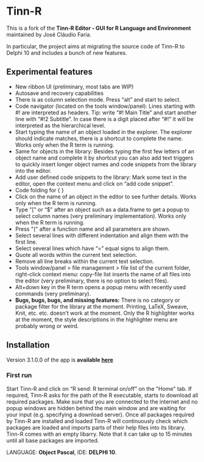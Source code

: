 # Tinn-R

This is a fork of the **Tinn-R Editor - GUI for R Language and Environment** maintained by José Cláudio Faria.

In particular, the project aims at migrating the source code of Tinn-R to Delphi 10 and includes a bunch of new features.
## Experimental features
- New ribbon UI (preliminary, most tabs are WIP) 
- Autosave and recovery capabilities
- There is as column selection mode. Press “alt” and start to select.
-  Code navigator (located on the tools window/panel): Lines starting with #! are interpreted as headers. Tip: write “#! Main Title” and start another line with “#!2 Subtitle”. In case there is a digit placed after “#!” it will be interpreted as the hierarchical level. 
- Start typing the name of an object loaded in the explorer. The explorer should indicate matches, there is a shortcut to complete the name. Works only when the R term is running.
- Same for objects in the library: Besides typing the first few letters of an object name and complete it by shortcut you can also add text triggers to quickly insert longer object names and code snippets from the library into the editor.
- Add user defined code snippets to the library: Mark some text in the editor, open the context menu and click on “add code snippet”.
- Code folding for { }
- Click on the name of an object in the editor to see further details. Works only when the R term is running.
- Type "[" or “$” after an object such as a data.frame to get a popup to select column names (very preliminary implementation). Works only when the R term is running.
- Press "(" after a function name and all parameters are shown.
- Select several lines with different indentation and align them with the first line.
- Select several lines which have  “=” equal signs to align them.
- Quote all words within the current text selection.
- Remove all line breaks within the current text selection.
- Tools window/panel > file management > file list of the current folder, right-click context menu: copy-file list inserts the name of all files into the editor (very preliminary, there is no option to select files).
- Alt+down key in the R term opens a popup menu with recently used commands (very preliminary).
- **Bugs, bugs, bugs, and missing features:** There is no category or package filter for the library at the moment. Printing, LaTeX, Sweave, Knit, etc. etc. doesn’t work at the moment. Only the R highlighter works at the moment, the style descriptions in the highlighter menu are probably wrong or weird.  

## Installation
Version 3.1.0.0 of the app is **available [here](https://github.com/MarcoPortmann/Tinn-R/blob/Delphi-XE/Tinn_R/install_setup/bin/Tinn-R_3.1.0.0_setup.exe?raw=true)**

### First run
Start Tinn-R and click on “R send: R terminal on/off” on the "Home" tab. If required, Tinn-R asks for the path of the R executable, starts to download all required packages. Make sure that you are connected to the internet and no popup windows are hidden behind the main window and are waiting for your input (e.g. specifying a download server). Once all packages required by Tinn-R are installed and loaded Tinn-R will continuously check which packages are loaded and imports parts of their help files into its library. Tinn-R comes with an empty libarry. Note that it can take up to 15 minutes until all base packages are imported. 



LANGUAGE: **Object Pascal**, IDE: **DELPHI 10**.
